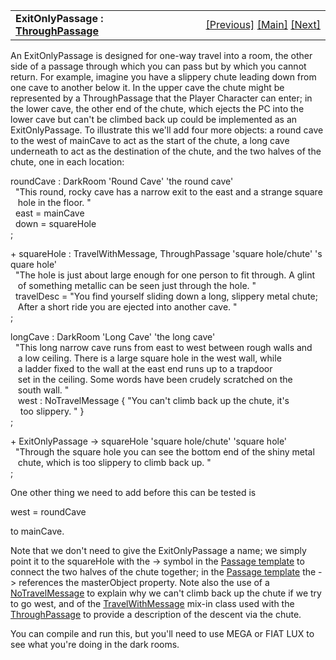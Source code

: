 <table width="100%" data-border="0" data-cellspacing="0"
data-cellpadding="3" data-bgcolor="#C0C0C0">
<colgroup>
<col style="width: 50%" />
<col style="width: 50%" />
</colgroup>
<tbody>
<tr>
<td style="text-align: left;"><strong>ExitOnlyPassage : <a
href="throughpassage.htm">ThroughPassage</a><br />
</strong></td>
<td style="text-align: right;"><a
href="notravelmessage.htm">[Previous]</a> <a
href="generalintroduction.htm">[Main]</a> <a
href="autoclosingdoor.htm">[Next]</a></td>
</tr>
</tbody>
</table>

  
An ExitOnlyPassage is designed for one-way travel into a room, the other
side of a passage through which you can pass but by which you cannot
return. For example, imagine you have a slippery chute leading down from
one cave to another below it. In the upper cave the chute might be
represented by a ThroughPassage that the Player Character can enter; in
the lower cave, the other end of the chute, which ejects the PC into the
lower cave but can't be climbed back up could be implemented as an
ExitOnlyPassage. To illustrate this we'll add four more objects: a round
cave to the west of mainCave to act as the start of the chute, a long
cave underneath to act as the destination of the chute, and the two
halves of the chute, one in each location:  
  
roundCave : DarkRoom 'Round Cave' 'the round cave'  
  "This round, rocky cave has a narrow exit to the east and a strange square  
   hole in the floor. "  
  east = mainCave  
  down = squareHole    
;  
  
+ squareHole : TravelWithMessage, ThroughPassage 'square hole/chute' 'square hole'  
  "The hole is just about large enough for one person to fit through. A glint  
   of something metallic can be seen just through the hole. "  
  travelDesc = "You find yourself sliding down a long, slippery metal chute;  
   After a short ride you are ejected into another cave. "   
;  
  
longCave : DarkRoom 'Long Cave' 'the long cave'  
  "This long narrow cave runs from east to west between rough walls and   
   a low ceiling. There is a large square hole in the west wall, while  
   a ladder fixed to the wall at the east end runs up to a trapdoor  
   set in the ceiling. Some words have been crudely scratched on the  
   south wall. "  
   west : NoTravelMessage { "You can't climb back up the chute, it's  
    too slippery. " }  
;  
  
+ ExitOnlyPassage -\> squareHole 'square hole/chute' 'square hole'  
  "Through the square hole you can see the bottom end of the shiny metal  
   chute, which is too slippery to climb back up. "  
;  
  
One other thing we need to add before this can be tested is  
  
west = roundCave  
  
to mainCave.  
  
Note that we don't need to give the ExitOnlyPassage a name; we simply
point it to the squareHole with the -\> symbol in the [Passage
template](passagetemplate.htm) to connect the two halves of the chute
together; in the [Passage template](passagetemplate.htm) the -\>
references the masterObject property. Note also the use of a
[NoTravelMessage](notravelmessage.htm) to explain why we can't climb
back up the chute if we try to go west, and of the
[TravelWithMessage](travelwithmessage.htm) mix-in class used with the
[ThroughPassage](throughpassage.htm) to provide a description of the
descent via the chute.  
  
You can compile and run this, but you'll need to use MEGA or FIAT LUX to
see what you're doing in the dark rooms.  

